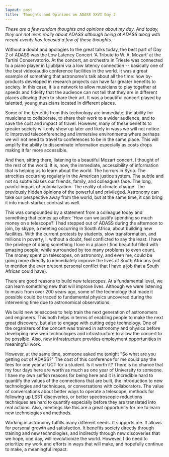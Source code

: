 ```yaml
---
layout: post
title:  Thoughts and Opinions on ADASS XXVI Day 2
---
```


_These are a few random thoughts and opinions about my day.  And today, they are not even really about ADASS although being at ADASS along with recent events has focused a few of these thoughts._

Without a doubt and apologies to the great talks today, the best part
of Day 2 of ADASS was the Low Latency Concert 'A Tribute to W. A.
Mozart' at the Tartini Conservatorio.   At the concert, an orchestra
in Trieste was connected to a piano player in Ljiubljani via a low
latency connection -- basically one of the best video/audio conference
facilities in the world.   It was a great example of something that
astronome's talk about all the time:  how by-products developed in
research projects can have far greater benefits to society.   In this
case, it is a network to allow musicians to play together at speeds
and fidelity that the audience can not tell that they are in different
places allowing them to share their art.   It was a beautiful concert
played by talented, young musicians located in different places.

Some of the benefits from this technology are immediate: the ability
for musicians to collaborate, to share their work to a wider audience,
and to save the cost and impact of travel.   However, many of these
benefits to greater society will only show up later and likely in ways
we will not notice it: Improved teleconferencing and immersive
environments where perhaps we will not need to travel to conferences
to be in the same place.   This will amplify the ability to
disseminate information especially as costs drops making it far more
accessible.

And then, sitting there, listening to a beautiful Mozart concert, I
thought of the rest of the world.  It is, now, the immediate,
accessibility of information that is helping us to learn about the
world.  The horrors in Syria.  The atrocities occurring regularly in
the American justice system.  The subtle and not so subtle biases our
friends, family, and colleagues face.   The long, painful impact of
colonialization.  The reality of climate change. The previously hidden
opinions of the powerful and privileged.  Astronomy can take our
perspective away from the world, but at the same time, it can bring it
into much starker contrast as well.

This was compounded by a statement from a colleague today and
something that comes up often: 'How can we justify spending so much
money on a telescope?'  I had stepped out of ADASS during the
afternoon to join, by skype, a meeting occurring in South Africa,
about building new facilities.  With the current protests by students,
slow transformation,  and millions in poverty, I, without a doubt,
feel conflicted to say the least.   I have the privilege of doing
something I love in a place I find beautiful filled with amazing
people, while surrounded by too many problems to even count.  The
money spent on telescopes, on astronomy, and even me, could be going
more directly to immediately improve the lives of South Africans (not
to mention the ever present personal conflict that I have a job that a
South African could have).

There are good reasons to build new telescopes.  At a fundamental
level, we can learn something new that will improve lives.  Although
we were listening to music from over 200 years ago, some of the
technology that made it possible could be traced to fundamental
physics uncovered during the intervening time due to astronomical
observations.

We build new telescopes to help train the next generation of
astronomers and engineers.   This both helps in terms of enabling
people to make the next great discovery, but also to engage with
cutting edge technology.  One of the organizers of the concert was
trained in astronomy and physics before developing new web
technologies and infrastructure to allow the concert to be possible.
Also, new infrastructure provides employment opportunities in
meaningful work.

However, at the same time, someone asked me tonight "So what are you
getting out of ADASS?"  The cost of this conference for me could pay
the fees for one year at UCT for a student.  Is it worth it?   There
is no chance that my four days here are worth as much as one year of
University to someone.  I have my own selfish reasons for being here
and it is incredible hard to quantify the values of the connections
that are built, the introduction to new technologies and techniques,
or conversations with collaborators. The value of conversations about
better ways to operate a telescope, methods for following up LSST
discoveries, or better spectroscopic reductions techniques are hard to
quantify especially before they are translated into real actions.
Also, meetings like this are a great opportunity for me to learn new
technologies and methods.

Working in astronomy fulfills many different needs.   It supports me.
It allows for personal growth and satisfaction.   It benefits society
directly through training and new technologies, and indirectly through
new discoveries that we hope, one day, will revolutionize the world.
However, I do need to prioritize my work and efforts in ways that will
make, and hopefully continue to make, a meaningful impact.
